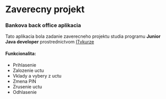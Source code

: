 # Zaverecny projekt

### Bankova back office aplikacia

Tato aplikacia bola zadanie zaverecneho projektu studia programu **Junior Java developer** prostrednictvom [ITvkurze](https://www.itvkurze.sk/) 

#### Funkcionalita:

* Prihlasenie
* Zalozenie uctu
* Vklady a vybery z uctu
* Zmena PIN
* Zrusenie uctu
* Odhlasenie
